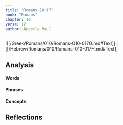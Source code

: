 ```yaml
---
title: "Romans 10:17"
book: "Romans"
chapter: 10
verse: 17
author: Apostle Paul
---
```

![[/Greek/Romans/010/Romans-010-017G.md#Text]]
![[/Hebrew/Romans/010/Romans-010-017H.md#Text]]

## Analysis

#### Words

#### Phrases

#### Concepts

## Reflections
